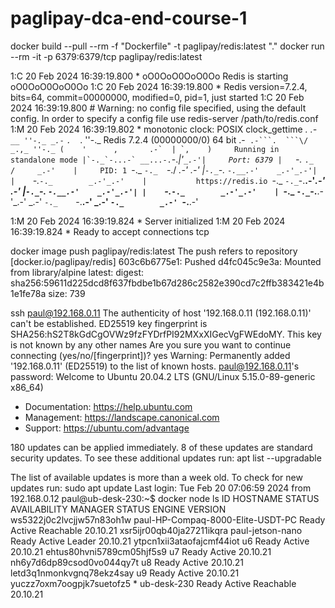 # paglipay-dca-end-course-1

docker build --pull --rm -f "Dockerfile" -t paglipay/redis:latest "."
docker run --rm -it -p 6379:6379/tcp paglipay/redis:latest 

1:C 20 Feb 2024 16:39:19.800 * oO0OoO0OoO0Oo Redis is starting oO0OoO0OoO0Oo
1:C 20 Feb 2024 16:39:19.800 * Redis version=7.2.4, bits=64, commit=00000000, modified=0, pid=1, just started
1:C 20 Feb 2024 16:39:19.800 # Warning: no config file specified, using the default config. In order to specify a config file use redis-server /path/to/redis.conf
1:M 20 Feb 2024 16:39:19.802 * monotonic clock: POSIX clock_gettime
                _._
           _.-``__ ''-._
      _.-``    `.  `_.  ''-._           Redis 7.2.4 (00000000/0) 64 bit
  .-`` .-```.  ```\/    _.,_ ''-._
 (    '      ,       .-`  | `,    )     Running in standalone mode
 |`-._`-...-` __...-.``-._|'` _.-'|     Port: 6379
 |    `-._   `._    /     _.-'    |     PID: 1
  `-._    `-._  `-./  _.-'    _.-'
 |`-._`-._    `-.__.-'    _.-'_.-'|
 |    `-._`-._        _.-'_.-'    |           https://redis.io
  `-._    `-._`-.__.-'_.-'    _.-'
 |`-._`-._    `-.__.-'    _.-'_.-'|
 |    `-._`-._        _.-'_.-'    |
  `-._    `-._`-.__.-'_.-'    _.-'
      `-._    `-.__.-'    _.-'
          `-._        _.-'
              `-.__.-'

1:M 20 Feb 2024 16:39:19.824 * Server initialized
1:M 20 Feb 2024 16:39:19.824 * Ready to accept connections tcp


docker image push paglipay/redis:latest
The push refers to repository [docker.io/paglipay/redis]
603c6b6775e1: Pushed
d4fc045c9e3a: Mounted from library/alpine
latest: digest: sha256:59611d225dcd8f637fbdbe1b67d286c2582e390cd7c2ffb383421e4b1e1fe78a size: 739

ssh paul@192.168.0.11
The authenticity of host '192.168.0.11 (192.168.0.11)' can't be established.
ED25519 key fingerprint is SHA256:hS2T8kGdCgOVWz9fzFYDrfPI92MXxXIGecVgFWEdoMY.
This key is not known by any other names
Are you sure you want to continue connecting (yes/no/[fingerprint])? yes
Warning: Permanently added '192.168.0.11' (ED25519) to the list of known hosts.
paul@192.168.0.11's password:
Welcome to Ubuntu 20.04.2 LTS (GNU/Linux 5.15.0-89-generic x86_64)

 * Documentation:  https://help.ubuntu.com
 * Management:     https://landscape.canonical.com
 * Support:        https://ubuntu.com/advantage

180 updates can be applied immediately.
8 of these updates are standard security updates.
To see these additional updates run: apt list --upgradable


The list of available updates is more than a week old.
To check for new updates run: sudo apt update
Last login: Tue Feb 20 07:06:59 2024 from 192.168.0.12
paul@ub-desk-230:~$ docker node ls
ID                            HOSTNAME                            STATUS    AVAILABILITY   MANAGER STATUS   ENGINE VERSION
ws5322j0c2lvcjjw57n83oh1w     paul-HP-Compaq-8000-Elite-USDT-PC   Ready     Active         Reachable        20.10.21
xsr5ijr00qb40ja27211ikqra     paul-jetson-nano                    Ready     Active         Leader           20.10.21
ytpcn1xii3ataofajcmf44iot     u6                                  Ready     Active                          20.10.21
ehtus80hvni5789cm05hjf5s9     u7                                  Ready     Active                          20.10.21
nh6y7d6dp89csod0vo044qy7t     u8                                  Ready     Active                          20.10.21
letd3q1nmonkvgnq78ekz4say     u9                                  Ready     Active                          20.10.21
yuczz7oxm7oogpjk7suetofz5 *   ub-desk-230                         Ready     Active         Reachable        20.10.21